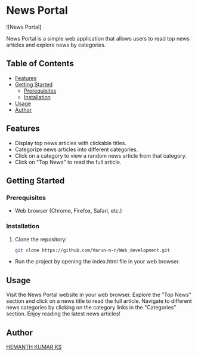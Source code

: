# News Portal

![News Portal]

News Portal is a simple web application that allows users to read top news articles and explore news by categories.

## Table of Contents

- [Features](#features)
- [Getting Started](#getting-started)
  - [Prerequisites](#prerequisites)
  - [Installation](#installation)
- [Usage](#usage)
- [Author](#author)

## Features

- Display top news articles with clickable titles.
- Categorize news articles into different categories.
- Click on a category to view a random news article from that category.
- Click on "Top News" to read the full article.

## Getting Started

### Prerequisites

- Web browser (Chrome, Firefox, Safari, etc.)

### Installation

1. Clone the repository:

   ```bash
   git clone https://github.com/Varun-n-n/Web_development.git
   ```
- Run the project by opening the index.html file in your web browser.

## Usage
Visit the News Portal website in your web browser.
Explore the "Top News" section and click on a news title to read the full article.
Navigate to different news categories by clicking on the category links in the "Categories" section.
Enjoy reading the latest news articles!

## Author
[HEMANTH KUMAR KS](https://github.com/Varun-n-n/)
